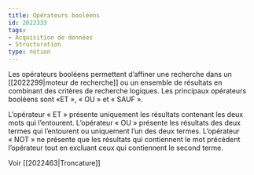 ```yaml
---
title: Opérateurs booléens
id: 2022333
tags:
- Acquisition de données
- Structuration
type: notion
---
```


Les opérateurs booléens permettent d’affiner une recherche dans un [[2022299|moteur de recherche]] ou un ensemble de résultats en combinant des critères de recherche logiques. Les principaux opérateurs booléens sont «ET », « OU » et « SAUF ». 

L’opérateur « ET » présente uniquement les résultats contenant les deux mots qui l’entourent. L’opérateur « OU » présente les résultats des deux termes qui l’entourent ou uniquement l’un des deux termes. L’opérateur « NOT » ne présente que les résultats qui contiennent le mot précédent l’opérateur tout en excluant ceux qui contiennent le second terme.

Voir [[2022463|Troncature]]

